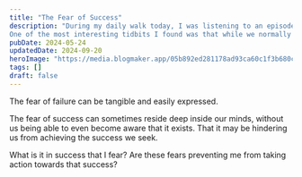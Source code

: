 ```yaml
---
title: "The Fear of Success"
description: "During my daily walk today, I was listening to an episode of the Tropical MBA podcast.
One of the most interesting tidbits I found was that while we normally hear people talk about their fear of failure, the opposite is often overlooked."
pubDate: 2024-05-24
updatedDate: 2024-09-20
heroImage: "https://media.blogmaker.app/05b892ed281178ad93ca60c1f3b680ca7a54f872.jpeg"
tags: []
draft: false
---
```


The fear of failure can be tangible and easily expressed.

The fear of success can sometimes reside deep inside our minds, without us being able to even become aware that it exists. That it may be hindering us from achieving the success we seek.

What is it in success that I fear? Are these fears preventing me from taking action towards that success?